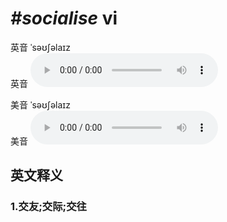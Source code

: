 # ***\#socialise*** vi
英音 ˈsəʊʃəlaɪz  
英音
<audio src="./media/socialise1_AAC.aac" controls="controls"></audio>

美音 ˈsəʊʃəlaɪz  
美音
<audio src="./media/socialise2_AAC.aac" controls="controls"></audio>



  

英文释义
---
### 1.**交友;交际;交往**  


